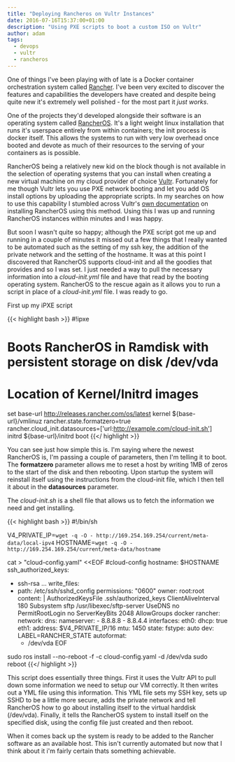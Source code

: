 ```yaml
---
title: "Deploying Rancheros on Vultr Instances"
date: 2016-07-16T15:37:00+01:00
description: "Using PXE scripts to boot a custom ISO on Vultr"
author: adam
tags: 
  - devops
  - vultr
  - rancheros
---
```


One of things I've been playing with of late is a Docker container orchestration system called <a href="http://rancher.com">Rancher</a>. I've been very excited to discover the features and capabilities the developers have created and despite being quite new it's extremely well polished - for the most part it <em>just works</em>.

One of the projects they'd developed alongside their software is an operating system called <a href="http://rancher.com/rancher-os/">RancherOS</a>. It's a light weight linux installation that runs it's userspace entirely from within containers; the init process is docker itself. This allows the systems to run with very low overhead once booted and devote as much of their resources to the serving of your containers as is possible.

RancherOS being a relatively new kid on the block though is not available in the selection of operating systems that you can install when creating a new virtual machine on my cloud provider of choice <a href="http://www.vultr.com">Vultr</a>. Fortunately for me though Vultr lets you use PXE network booting and let you add OS install options by uploading the appropriate scripts. In my searches on how to use this capability I stumbled across Vultr's <a href="https://www.vultr.com/docs/install-rancher-os-via-ipxe">own documentation</a> on installing RancherOS using this method. Using this I was up and running RancherOS instances within minutes and I was happy.

But soon I wasn't quite so happy; although the PXE script got me up and running in a couple of minutes it missed out a few things that I really wanted to be automated such as the setting of my ssh key, the addition of the private network and the setting of the hostname. It was at this point I discovered that RancherOS supports cloud-init and all the goodies that provides and so I was set. I just needed a way to pull the necessary information into a <em>cloud-init.yml</em> file and have that read by the booting operating system. RancherOS to the rescue again as it allows you to run a script in place of a <em>cloud-init.yml</em> file. I was ready to go.

First up my iPXE script

{{< highlight bash >}}
#!ipxe
# Boots RancherOS in Ramdisk with persistent storage on disk /dev/vda
# Location of Kernel/Initrd images
set base-url http://releases.rancher.com/os/latest
kernel ${base-url}/vmlinuz rancher.state.formatzero=true \
rancher.cloud_init.datasources=['url:http://example.com/cloud-init.sh']
initrd ${base-url}/initrd
boot
{{</ highlight >}}

You can see just how simple this is. I'm saying where the newest RancherOS is, I'm passing a couple of parameters, then I'm telling it to boot. The <strong>formatzero</strong> parameter allows me to reset a host by writing 1MB of zeros to the start of the disk and then rebooting. Upon startup the system will reinstall itself using the instructions from the cloud-init file, which I then tell it about in the <strong>datasources</strong> parameter.

The <em>cloud-init.sh </em>is a shell file that allows us to fetch the information we need and get installing.

{{< highlight bash >}}
#!/bin/sh

V4_PRIVATE_IP=`wget -q -O - http://169.254.169.254/current/meta-data/local-ipv4`
HOSTNAME=`wget -q -O - http://169.254.169.254/current/meta-data/hostname`

cat > "cloud-config.yaml" <<EOF
#cloud-config
hostname: $HOSTNAME
ssh_authorized_keys:
  - ssh-rsa ...
write_files:
  - path: /etc/ssh/sshd_config
    permissions: "0600"
    owner: root:root
    content: |
      AuthorizedKeysFile .ssh/authorized_keys
      ClientAliveInterval 180
      Subsystem	sftp /usr/libexec/sftp-server
      UseDNS no
      PermitRootLogin no
      ServerKeyBits 2048
      AllowGroups docker
rancher:
  network:
    dns:
      nameserver:
        - 8.8.8.8
        - 8.8.4.4
    interfaces:
      eth0:
        dhcp: true
      eth1:
        address: $V4_PRIVATE_IP/16
        mtu: 1450
  state:
   fstype: auto
   dev: LABEL=RANCHER_STATE
   autoformat:
     - /dev/vda
EOF

sudo ros install --no-reboot -f -c cloud-config.yaml -d /dev/vda
sudo reboot
{{</ highlight >}}

This script does essentially three things. First it uses the Vultr API to pull down some information we need to setup our VM correctly. It then writes out a YML file using this information. This YML file sets my SSH key, sets up SSHD to be a little more secure, adds the private network and tell RancherOS how to go about installing itself to the virtual harddisk (/dev/vda). Finally, it tells the RancherOS system to install itself on the specified disk, using the config file just created and then reboot. 

When it comes back up the system is ready to be added to the Rancher software as an available host. This isn't currently automated but now that I think about it i'm fairly certain thats something achievable.